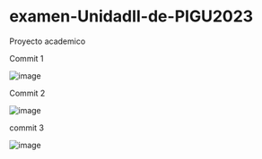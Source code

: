 # examen-UnidadII-de-PIGU2023
Proyecto academico

Commit 1 

![image](https://github.com/brauliohuicab1234/examen-UnidadII-de-PIGU2023/assets/129221141/dda58ae3-6f36-4e45-9620-53d2c0939594)

Commit 2

![image](https://github.com/brauliohuicab1234/examen-UnidadII-de-PIGU2023/assets/129221141/a661127c-bbde-4330-a128-72607f71f248)

commit 3

![image](https://github.com/brauliohuicab1234/examen-UnidadII-de-PIGU2023/assets/129221141/51ee1c08-cf17-46ce-bcd6-8023c514a62f)



